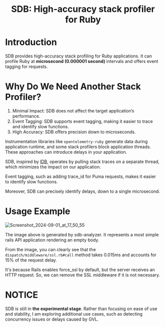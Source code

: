 <h1 align="center">SDB: High-accuracy stack profiler for Ruby</h1>

# Introduction
SDB provides high-accuracy stack profiling for Ruby applications. It can profile Ruby at **microsecond (0.000001 second)** intervals and offers event tagging for requests.

# Why Do We Need Another Stack Profiler?
1. Minimal Impact: SDB does not affect the target application’s performance.
2. Event Tagging: SDB supports event tagging, making it easier to trace and identify slow functions.
3. High Accuracy: SDB offers precision down to microseconds.

Instrumentation libraries like `opentelemetry-ruby` generate data during application runtime, and some stack profilers block application threads. These approaches can introduce delays in your application.

SDB, inspired by [lDB](https://www.usenix.org/conference/nsdi24/presentation/cho#:~:text=LDB%20observes%20the%20latency%20of,costs%20away%20from%20program%20threads.), operates by pulling stack traces on a separate thread, which minimizes the impact on our application.

Event tagging, such as adding trace_id for Puma requests, makes it easier to identify slow functions.

Moreover, SDB can precisely identify delays, down to a single microsecond.

# Usage Example

![Screenshot_2024-09-01_at_17_50_55](https://github.com/user-attachments/assets/d141c45f-19cb-4d30-bcdf-637399e88b25)

The image above is generated by sdb-analyzer. It represents a most simple rails API application rendering an empty body.

From the image, you can clearly see that the `dispatch/middleware/ssl.rb#call` method takes 0.015ms and accounts for 15% of the request delay.

It's because Rails enables force_ssl by default, but the server receives an HTTP request. So, we can remove the SSL middleware if it is not necessary.

# NOTICE
SDB is still in **the experimental stage**. Rather than focusing on ease of use and stability, I am exploring additional use cases, such as detecting concurrency issues or delays caused by GVL.
